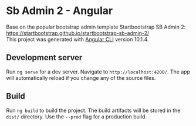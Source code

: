 # Sb Admin 2 - Angular

Base on the popular bootstrap admin template Startbootstrap SB Admin 2: https://startbootstrap.github.io/startbootstrap-sb-admin-2/ <br />
This project was generated with [Angular CLI](https://github.com/angular/angular-cli) version 10.1.4.

## Development server

Run `ng serve` for a dev server. Navigate to `http://localhost:4200/`. The app will automatically reload if you change any of the source files.

## Build

Run `ng build` to build the project. The build artifacts will be stored in the `dist/` directory. Use the `--prod` flag for a production build.
